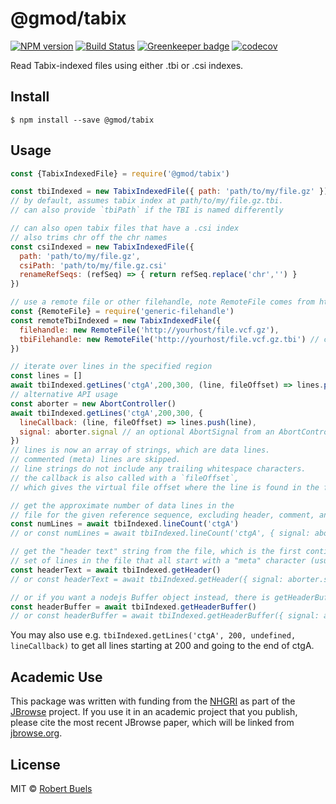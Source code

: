# @gmod/tabix

[![NPM version](https://img.shields.io/npm/v/@gmod/tabix.svg?style=flat-square)](https://npmjs.org/package/@gmod/tabix)
[![Build Status](https://img.shields.io/travis/GMOD/tabix-js/master.svg?style=flat-square)](https://travis-ci.org/GMOD/tabix-js)
[![Greenkeeper badge](https://badges.greenkeeper.io/GMOD/tabix-js.svg)](https://greenkeeper.io/)
[![codecov](https://codecov.io/gh/GMOD/tabix-js/branch/master/graph/badge.svg)](https://codecov.io/gh/GMOD/tabix-js)


Read Tabix-indexed files using either .tbi or .csi indexes.

## Install

    $ npm install --save @gmod/tabix

## Usage

```js
const {TabixIndexedFile} = require('@gmod/tabix')

const tbiIndexed = new TabixIndexedFile({ path: 'path/to/my/file.gz' })
// by default, assumes tabix index at path/to/my/file.gz.tbi.
// can also provide `tbiPath` if the TBI is named differently

// can also open tabix files that have a .csi index
// also trims chr off the chr names
const csiIndexed = new TabixIndexedFile({
  path: 'path/to/my/file.gz',
  csiPath: 'path/to/my/file.gz.csi'
  renameRefSeqs: (refSeq) => { return refSeq.replace('chr','') }
})

// use a remote file or other filehandle, note RemoteFile comes from https://github.com/GMOD/generic-filehandle
const {RemoteFile} = require('generic-filehandle')
const remoteTbiIndexed = new TabixIndexedFile({
  filehandle: new RemoteFile('http://yourhost/file.vcf.gz'),
  tbiFilehandle: new RemoteFile('http://yourhost/file.vcf.gz.tbi') // can also be csiFilehandle
})

// iterate over lines in the specified region
const lines = []
await tbiIndexed.getLines('ctgA',200,300, (line, fileOffset) => lines.push(line))
// alternative API usage
const aborter = new AbortController()
await tbiIndexed.getLines('ctgA',200,300, {
  lineCallback: (line, fileOffset) => lines.push(line),
  signal: aborter.signal // an optional AbortSignal from an AbortController
})
// lines is now an array of strings, which are data lines.
// commented (meta) lines are skipped.
// line strings do not include any trailing whitespace characters.
// the callback is also called with a `fileOffset`,
// which gives the virtual file offset where the line is found in the file

// get the approximate number of data lines in the
// file for the given reference sequence, excluding header, comment, and whitespace lines
const numLines = await tbiIndexed.lineCount('ctgA')
// or const numLines = await tbiIndexed.lineCount('ctgA', { signal: aborter.signal })

// get the "header text" string from the file, which is the first contiguous
// set of lines in the file that all start with a "meta" character (usually #)
const headerText = await tbiIndexed.getHeader()
// or const headerText = await tbiIndexed.getHeader({ signal: aborter.signal })

// or if you want a nodejs Buffer object instead, there is getHeaderBuffer()
const headerBuffer = await tbiIndexed.getHeaderBuffer()
// or const headerBuffer = await tbiIndexed.getHeaderBuffer({ signal: aborter.signal })
```

You may also use e.g. `tbiIndexed.getLines('ctgA', 200, undefined, lineCallback)`
to get all lines starting at 200 and going to the end of ctgA.

## Academic Use

This package was written with funding from the [NHGRI](http://genome.gov) as part of the [JBrowse](http://jbrowse.org) project. If you use it in an academic project that you publish, please cite the most recent JBrowse paper, which will be linked from [jbrowse.org](http://jbrowse.org).

## License

MIT © [Robert Buels](https://github.com/rbuels)
